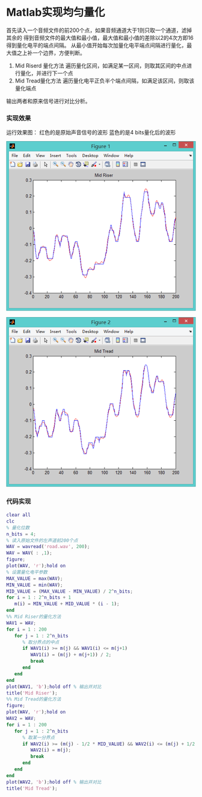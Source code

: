 # Matlab实现均匀量化

首先读入一个音频文件的前200个点，如果音频通道大于1则只取一个通道，滤掉其余的
得到音频文件的最大值和最小值，最大值和最小值的差除以2的4次方即16得到量化电平的端点间隔。
从最小值开始每次加量化电平端点间隔进行量化，最大值之上补一个边界，方便判断。

1. Mid Riserd 量化方法
	遍历量化区间，如满足某一区间，则取其区间的中点进行量化，并进行下一个点
2. Mid Tread量化方法
	遍历量化电平正负半个端点间隔，如满足该区间，则取该量化端点

输出两者和原来信号进行对比分析。

### 实现效果

运行效果图：
红色的是原始声音信号的波形
蓝色的是4 bits量化后的波形

![1](/images/wsine-blog-image103.png)

![2](/images/wsine-blog-image104.png)

### 代码实现

```matlab
clear all
clc
% 量化位数
n_bits = 4;
% 读入原始文件的左声道前200个点
WAV = wavread('road.wav', 200);
WAV = WAV( : ,1);
figure;
plot(WAV, 'r');hold on
% 设置量化电平参数
MAX_VALUE = max(WAV);
MIN_VALUE = min(WAV);
MID_VALUE = (MAX_VALUE - MIN_VALUE) / 2^n_bits;
for i = 1 : 2^n_bits + 1
   m(i) = MIN_VALUE + MID_VALUE * (i - 1); 
end
%% Mid Riser的量化方法
WAV1 = WAV;
for i = 1 : 200
   for j = 1 : 2^n_bits
      % 取分界点的中点
      if WAV1(i) >= m(j) && WAV1(i) <= m(j+1)
         WAV1(i) = (m(j) + m(j+1)) / 2;
         break
      end
   end
end
plot(WAV1, 'b');hold off % 输出并对比
title('Mid Riser');
%% Mid Tread的量化方法
figure;
plot(WAV, 'r');hold on
WAV2 = WAV;
for i = 1 : 200
   for j = 1 : 2^n_bits
      % 取某一分界点
      if WAV2(i) >= (m(j) - 1/2 * MID_VALUE) && WAV2(i) <= (m(j) + 1/2 * MID_VALUE)
         WAV2(i) = m(j);
         break
      end
   end
end
plot(WAV2, 'b');hold off % 输出并对比
title('Mid Tread');
```